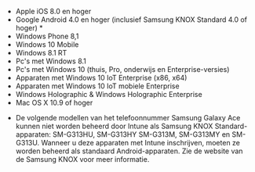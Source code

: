 
- Apple iOS 8.0 en hoger
- Google Android 4.0 en hoger (inclusief Samsung KNOX Standard 4.0 of hoger) *
- Windows Phone 8,1
- Windows 10 Mobile 
- Windows 8.1 RT
- Pc's met Windows 8.1
- Pc's met Windows 10 (thuis, Pro, onderwijs en Enterprise-versies)
- Apparaten met Windows 10 IoT Enterprise (x86, x64)
- Apparaten met Windows 10 IoT mobiele Enterprise
- Windows Holographic & Windows Holographic Enterprise
- Mac OS X 10.9 of hoger

* De volgende modellen van het telefoonnummer Samsung Galaxy Ace kunnen niet worden beheerd door Intune als Samsung KNOX Standard-apparaten: SM-G313HU, SM-G313HY SM-G313M, SM-G313MY en SM-G313U. Wanneer u deze apparaten met Intune inschrijven, moeten ze worden beheerd als standaard Android-apparaten. Zie de website van de Samsung KNOX voor meer informatie.

